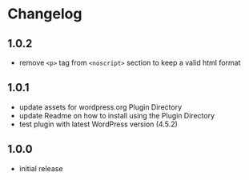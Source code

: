# Changelog

## 1.0.2

- remove `<p>` tag from `<noscript>` section to keep a valid html format

## 1.0.1

- update assets for wordpress.org Plugin Directory
- update Readme on how to install using the Plugin Directory
- test plugin with latest WordPress version (4.5.2)

## 1.0.0

- initial release
